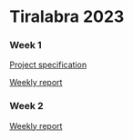 # Tiralabra 2023

### Week 1

[Project specification](https://github.com/thiom/tiralab/blob/main/docs/specification_doc.md)

[Weekly report](https://github.com/thiom/tiralab/blob/main/docs/weekly_report_1.md)

### Week 2

[Weekly report](https://github.com/thiom/tiralab/blob/main/docs/weekly_report_2.md)

